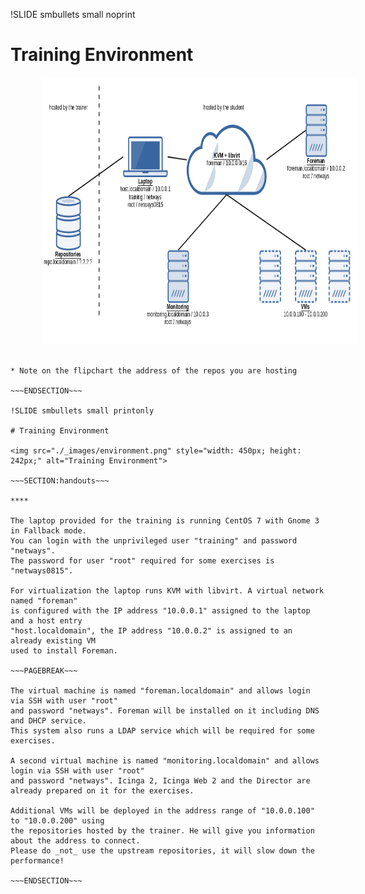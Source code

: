 !SLIDE smbullets small noprint

# Training Environment

<div style="text-align: center"><img src="./_images/environment.png" style="float: center; margin-left: 50px; width: 794px; height: 428px;" alt="Training Environment"></div>

~~~SECTION:notes~~~

* Note on the flipchart the address of the repos you are hosting

~~~ENDSECTION~~~

!SLIDE smbullets small printonly

# Training Environment

<img src="./_images/environment.png" style="width: 450px; height: 242px;" alt="Training Environment">

~~~SECTION:handouts~~~

****

The laptop provided for the training is running CentOS 7 with Gnome 3 in Fallback mode.
You can login with the unprivileged user "training" and password "netways". 
The password for user "root" required for some exercises is "netways0815".

For virtualization the laptop runs KVM with libvirt. A virtual network named "foreman"
is configured with the IP address "10.0.0.1" assigned to the laptop and a host entry 
"host.localdomain", the IP address "10.0.0.2" is assigned to an already existing VM
used to install Foreman.

~~~PAGEBREAK~~~

The virtual machine is named "foreman.localdomain" and allows login via SSH with user "root"
and password "netways". Foreman will be installed on it including DNS and DHCP service. 
This system also runs a LDAP service which will be required for some exercises.

A second virtual machine is named "monitoring.localdomain" and allows login via SSH with user "root"
and password "netways". Icinga 2, Icinga Web 2 and the Director are already prepared on it for the exercises.

Additional VMs will be deployed in the address range of "10.0.0.100" to "10.0.0.200" using
the repositories hosted by the trainer. He will give you information about the address to connect.
Please do _not_ use the upstream repositories, it will slow down the performance!

~~~ENDSECTION~~~

